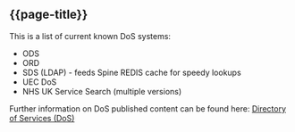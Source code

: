 ## {{page-title}}

This is a list of current known DoS systems:

- ODS
- ORD
- SDS (LDAP) - feeds Spine REDIS cache for speedy lookups
- UEC DoS
- NHS UK Service Search (multiple versions)

Further information on DoS published content can be found here: 
<a href='https://digital.nhs.uk/services/directory-of-services-dos' target="_blank"> Directory of Services (DoS) </a>



